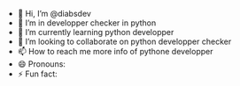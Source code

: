 - 👋 Hi, I’m @diabsdev
- 👀 I’m in developper checker  in python
- 🌱 I’m currently learning python developper 
- 💞️ I’m looking to collaborate on python developper checker 
- 📫 How to reach me more info of pythone developper 
- 😄 Pronouns: 
- ⚡ Fun fact: 

<!---
diabsdev/diabsdev is a ✨ special ✨ repository because its `README.md` (this file) appears on your GitHub profile.
You can click the Preview link to take a look at your changes.
--->
